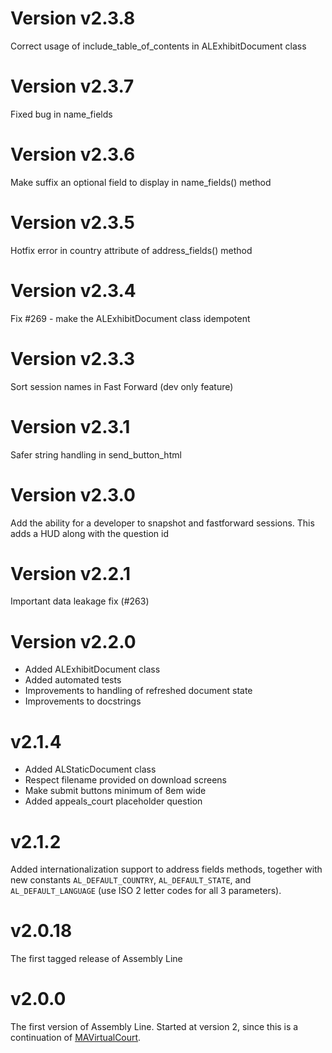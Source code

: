 # Version v2.3.8

Correct usage of include_table_of_contents in ALExhibitDocument class

# Version v2.3.7

Fixed bug in name_fields

# Version v2.3.6

Make suffix an optional field to display in name_fields() method

# Version v2.3.5

Hotfix error in country attribute of address_fields() method

# Version v2.3.4

Fix #269 - make the ALExhibitDocument class idempotent

# Version v2.3.3

Sort session names in Fast Forward (dev only feature)

# Version v2.3.1

Safer string handling in send_button_html

# Version v2.3.0

Add the ability for a developer to snapshot and fastforward sessions. This adds a HUD along with the question id

# Version v2.2.1

Important data leakage fix (#263)

# Version v2.2.0

* Added ALExhibitDocument class
* Added automated tests
* Improvements to handling of refreshed document state
* Improvements to docstrings

# v2.1.4
* Added ALStaticDocument class
* Respect filename provided on download screens
* Make submit buttons minimum of 8em wide
* Added appeals_court placeholder question

# v2.1.2
Added internationalization support to address fields methods, together with new constants `AL_DEFAULT_COUNTRY`, `AL_DEFAULT_STATE`, and `AL_DEFAULT_LANGUAGE` (use ISO 2 letter codes for all 3 parameters).

# v2.0.18

The first tagged release of Assembly Line

# v2.0.0

The first version of Assembly Line. Started at version 2, since this is a continuation of [MAVirtualCourt](https://github.com/SuffolkLITLab/MAVirtualCourt).
